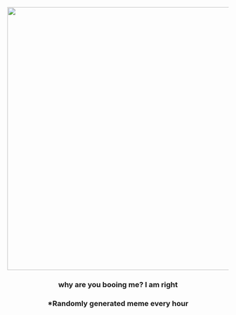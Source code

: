<p align="center">
        <img src="https://i.redd.it/u6n7uato76w91.png" width="600" height="600">
        </p>
        <h3 align="center">why are you booing me? I am right</h3>
        <h3 align="center">*Randomly generated meme every hour</h3>
    